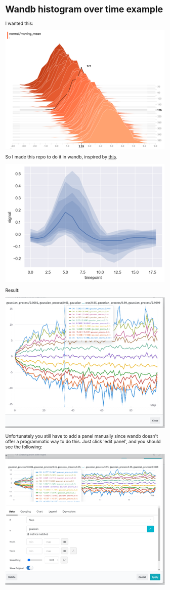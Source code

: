 # Wandb histogram over time example

I wanted this:

![tensorboard histogram over time](tensorboard.png)

So I made this repo to do it in wandb, inspired by [this](https://stackoverflow.com/questions/71506186/how-to-get-create-a-histogram-over-time).

![seaborn histogram over time](seaborn.png)

Result:

![wandb histogram over time](wandb.png)

Unfortunately you still have to add a panel manually since wandb doesn't offer a programmatic way to do this. Just click 'edit panel', and you should see the following:

![edit-wandb](edit-wandb.png)